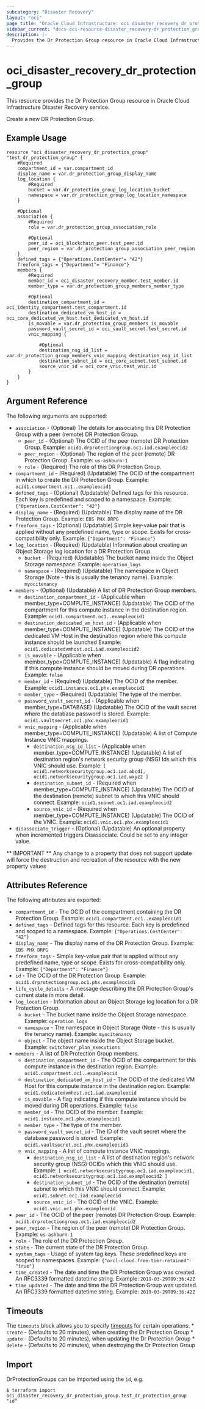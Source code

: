 ```yaml
---
subcategory: "Disaster Recovery"
layout: "oci"
page_title: "Oracle Cloud Infrastructure: oci_disaster_recovery_dr_protection_group"
sidebar_current: "docs-oci-resource-disaster_recovery-dr_protection_group"
description: |-
  Provides the Dr Protection Group resource in Oracle Cloud Infrastructure Disaster Recovery service
---
```


# oci_disaster_recovery_dr_protection_group
This resource provides the Dr Protection Group resource in Oracle Cloud Infrastructure Disaster Recovery service.

Create a new DR Protection Group.

## Example Usage

```hcl
resource "oci_disaster_recovery_dr_protection_group" "test_dr_protection_group" {
	#Required
	compartment_id = var.compartment_id
	display_name = var.dr_protection_group_display_name
	log_location {
		#Required
		bucket = var.dr_protection_group_log_location_bucket
		namespace = var.dr_protection_group_log_location_namespace
	}

	#Optional
	association {
		#Required
		role = var.dr_protection_group_association_role

		#Optional
		peer_id = oci_blockchain_peer.test_peer.id
		peer_region = var.dr_protection_group_association_peer_region
	}
	defined_tags = {"Operations.CostCenter"= "42"}
	freeform_tags = {"Department"= "Finance"}
	members {
		#Required
		member_id = oci_disaster_recovery_member.test_member.id
		member_type = var.dr_protection_group_members_member_type

		#Optional
		destination_compartment_id = oci_identity_compartment.test_compartment.id
		destination_dedicated_vm_host_id = oci_core_dedicated_vm_host.test_dedicated_vm_host.id
		is_movable = var.dr_protection_group_members_is_movable
		password_vault_secret_id = oci_vault_secret.test_secret.id
		vnic_mapping {

			#Optional
			destination_nsg_id_list = var.dr_protection_group_members_vnic_mapping_destination_nsg_id_list
			destination_subnet_id = oci_core_subnet.test_subnet.id
			source_vnic_id = oci_core_vnic.test_vnic.id
		}
	}
}
```

## Argument Reference

The following arguments are supported:

* `association` - (Optional) The details for associating this DR Protection Group with a peer (remote) DR Protection Group.
	* `peer_id` - (Optional) The OCID of the peer (remote) DR Protection Group.  Example: `ocid1.drprotectiongroup.oc1.iad.exampleocid2` 
	* `peer_region` - (Optional) The region of the peer (remote) DR Protection Group.  Example: `us-ashburn-1` 
	* `role` - (Required) The role of this DR Protection Group. 
* `compartment_id` - (Required) (Updatable) The OCID of the compartment in which to create the DR Protection Group.  Example: `ocid1.compartment.oc1..exampleocid1` 
* `defined_tags` - (Optional) (Updatable) Defined tags for this resource. Each key is predefined and scoped to a namespace. Example: `{"Operations.CostCenter": "42"}` 
* `display_name` - (Required) (Updatable) The display name of the DR Protection Group.  Example: `EBS PHX DRPG` 
* `freeform_tags` - (Optional) (Updatable) Simple key-value pair that is applied without any predefined name, type or scope. Exists for cross-compatibility only. Example: `{"Department": "Finance"}` 
* `log_location` - (Required) (Updatable) Information about creating an Object Storage log location for a DR Protection Group.
	* `bucket` - (Required) (Updatable) The bucket name inside the Object Storage namespace.  Example: `operation_logs` 
	* `namespace` - (Required) (Updatable) The namespace in Object Storage (Note - this is usually the tenancy name).  Example: `myocitenancy` 
* `members` - (Optional) (Updatable) A list of DR Protection Group members. 
	* `destination_compartment_id` - (Applicable when member_type=COMPUTE_INSTANCE) (Updatable) The OCID of the compartment for this compute instance in the destination region.  Example: `ocid1.compartment.oc1..exampleocid1` 
	* `destination_dedicated_vm_host_id` - (Applicable when member_type=COMPUTE_INSTANCE) (Updatable) The OCID of the dedicated VM Host in the destination region where this compute instance should be launched  Example: `ocid1.dedicatedvmhost.oc1.iad.exampleocid2` 
	* `is_movable` - (Applicable when member_type=COMPUTE_INSTANCE) (Updatable) A flag indicating if this compute instance should be moved during DR operations.  Example: `false` 
	* `member_id` - (Required) (Updatable) The OCID of the member.  Example: `ocid1.instance.oc1.phx.exampleocid1` 
	* `member_type` - (Required) (Updatable) The type of the member. 
	* `password_vault_secret_id` - (Applicable when member_type=DATABASE) (Updatable) The OCID of the vault secret where the database password is stored.  Example: `ocid1.vaultsecret.oc1.phx.exampleocid1` 
	* `vnic_mapping` - (Applicable when member_type=COMPUTE_INSTANCE) (Updatable) A list of Compute Instance VNIC mappings. 
		* `destination_nsg_id_list` - (Applicable when member_type=COMPUTE_INSTANCE) (Updatable) A list of destination region's network security group (NSG) Ids which this VNIC should use.  Example: `[ ocid1.networksecuritygroup.oc1.iad.abcd1, ocid1.networksecuritygroup.oc1.iad.wxyz2 ]` 
		* `destination_subnet_id` - (Required when member_type=COMPUTE_INSTANCE) (Updatable) The OCID of the destination (remote) subnet to which this VNIC should connect.  Example: `ocid1.subnet.oc1.iad.exampleocid2` 
		* `source_vnic_id` - (Required when member_type=COMPUTE_INSTANCE) (Updatable) The OCID of the VNIC.  Example: `ocid1.vnic.oc1.phx.exampleocid1` 
* `disassociate_trigger` - (Optional) (Updatable) An optional property when incremented triggers Disassociate. Could be set to any integer value.


** IMPORTANT **
Any change to a property that does not support update will force the destruction and recreation of the resource with the new property values

## Attributes Reference

The following attributes are exported:

* `compartment_id` - The OCID of the compartment containing the DR Protection Group.  Example: `ocid1.compartment.oc1..exampleocid1` 
* `defined_tags` - Defined tags for this resource. Each key is predefined and scoped to a namespace. Example: `{"Operations.CostCenter": "42"}` 
* `display_name` - The display name of the DR Protection Group.  Example: `EBS PHX DRPG` 
* `freeform_tags` - Simple key-value pair that is applied without any predefined name, type or scope. Exists for cross-compatibility only. Example: `{"Department": "Finance"}` 
* `id` - The OCID of the DR Protection Group.  Example: `ocid1.drprotectiongroup.oc1.phx.exampleocid1` 
* `life_cycle_details` - A message describing the DR Protection Group's current state in more detail. 
* `log_location` - Information about an Object Storage log location for a DR Protection Group.
	* `bucket` - The bucket name inside the Object Storage namespace.  Example: `operation_logs` 
	* `namespace` - The namespace in Object Storage (Note - this is usually the tenancy name).  Example: `myocitenancy` 
	* `object` - The object name inside the Object Storage bucket.  Example: `switchover_plan_executions` 
* `members` - A list of DR Protection Group members. 
	* `destination_compartment_id` - The OCID of the compartment for this compute instance in the destination region.  Example: `ocid1.compartment.oc1..exampleocid` 
	* `destination_dedicated_vm_host_id` - The OCID of the dedicated VM Host for this compute instance in the destination region.  Example: `ocid1.dedicatedvmhost.oc1.iad.exampleocid` 
	* `is_movable` - A flag indicating if this compute instance should be moved during DR operations.  Example: `false` 
	* `member_id` - The OCID of the member.  Example: `ocid1.instance.oc1.phx.exampleocid1` 
	* `member_type` - The type of the member. 
	* `password_vault_secret_id` - The ID of the vault secret where the database password is stored.  Example: `ocid1.vaultsecret.oc1.phx.exampleocid1` 
	* `vnic_mapping` - A list of compute instance VNIC mappings. 
		* `destination_nsg_id_list` - A list of destination region's network security group (NSG) OCIDs which this VNIC should use.  Example: `[ ocid1.networksecuritygroup.oc1.iad.exampleocid1, ocid1.networksecuritygroup.oc1.iad.exampleocid2 ]` 
		* `destination_subnet_id` - The OCID of the destination (remote) subnet to which this VNIC should connect.  Example: `ocid1.subnet.oc1.iad.exampleocid` 
		* `source_vnic_id` - The OCID of the VNIC.  Example: `ocid1.vnic.oc1.phx.exampleocid` 
* `peer_id` - The OCID of the peer (remote) DR Protection Group.  Example: `ocid1.drprotectiongroup.oc1.iad.exampleocid2` 
* `peer_region` - The region of the peer (remote) DR Protection Group.  Example: `us-ashburn-1` 
* `role` - The role of the DR Protection Group. 
* `state` - The current state of the DR Protection Group. 
* `system_tags` - Usage of system tag keys. These predefined keys are scoped to namespaces. Example: `{"orcl-cloud.free-tier-retained": "true"}` 
* `time_created` - The date and time the DR Protection Group was created. An RFC3339 formatted datetime string.  Example: `2019-03-29T09:36:42Z` 
* `time_updated` - The date and time the DR Protection Group was updated. An RFC3339 formatted datetime string.  Example: `2019-03-29T09:36:42Z` 

## Timeouts

The `timeouts` block allows you to specify [timeouts](https://registry.terraform.io/providers/oracle/oci/latest/docs/guides/changing_timeouts) for certain operations:
	* `create` - (Defaults to 20 minutes), when creating the Dr Protection Group
	* `update` - (Defaults to 20 minutes), when updating the Dr Protection Group
	* `delete` - (Defaults to 20 minutes), when destroying the Dr Protection Group


## Import

DrProtectionGroups can be imported using the `id`, e.g.

```
$ terraform import oci_disaster_recovery_dr_protection_group.test_dr_protection_group "id"
```

